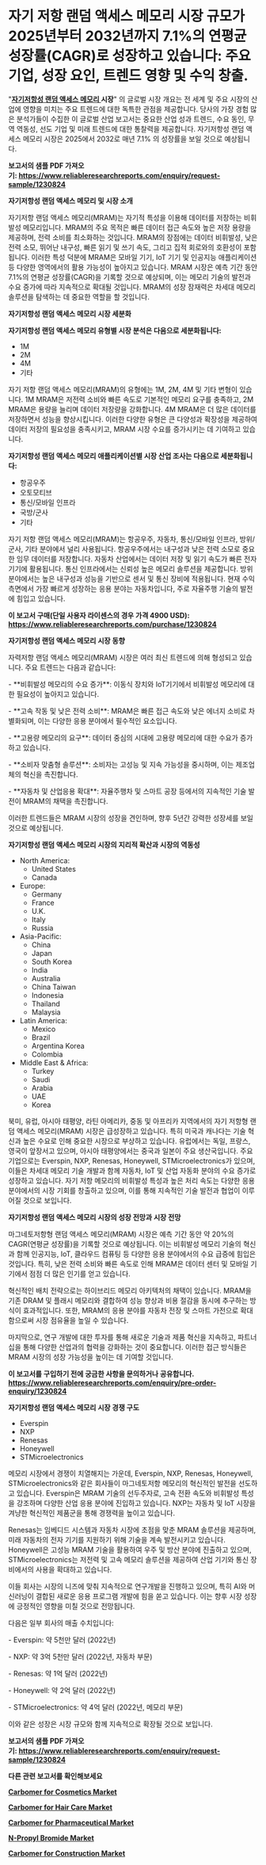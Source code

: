 <p><h1>자기 저항 랜덤 액세스 메모리 시장 규모가 2025년부터 2032년까지 7.1%의 연평균 성장률(CAGR)로 성장하고 있습니다: 주요 기업, 성장 요인, 트렌드 영향 및 수익 창출.</h1></p><p>"<strong><a href="https://www.reliableresearchreports.com/magnetoresistive-random-access-memory-r1230824?utm_campaign=106&utm_medium=7&utm_source=Github&utm_content=ia&utm_term=17012025&utm_id=magnetoresistive-random-access-memory">자기저항성 랜덤 액세스 메모리&nbsp;</a></strong><strong>시장</strong>" 의 글로벌 시장 개요는 전 세계 및 주요 시장의 산업에 영향을 미치는 주요 트렌드에 대한 독특한 관점을 제공합니다. 당사의 가장 경험 많은 분석가들이 수집한 이 글로벌 산업 보고서는 중요한 산업 성과 트렌드, 수요 동인, 무역 역동성, 선도 기업 및 미래 트렌드에 대한 통찰력을 제공합니다. 자기저항성 랜덤 액세스 메모리 시장은 2025에서 2032로 매년 7.1% 의 성장률을 보일 것으로 예상됩니다.&nbsp;</p>
<p><strong>보고서의 샘플 PDF 가져오기:&nbsp;<a href="https://www.reliableresearchreports.com/enquiry/request-sample/1230824?utm_campaign=106&utm_medium=7&utm_source=Github&utm_content=ia&utm_term=17012025&utm_id=magnetoresistive-random-access-memory">https://www.reliableresearchreports.com/enquiry/request-sample/1230824</a></strong></p>
<p><strong>자기저항성 랜덤 액세스 메모리 및 시장 소개</strong></p>
<p><p>자기저항 랜덤 액세스 메모리(MRAM)는 자기적 특성을 이용해 데이터를 저장하는 비휘발성 메모리입니다. MRAM의 주요 목적은 빠른 데이터 접근 속도와 높은 저장 용량을 제공하며, 전력 소비를 최소화하는 것입니다. MRAM의 장점에는 데이터 비휘발성, 낮은 전력 소모, 뛰어난 내구성, 빠른 읽기 및 쓰기 속도, 그리고 집적 회로와의 호환성이 포함됩니다. 이러한 특성 덕분에 MRAM은 모바일 기기, IoT 기기 및 인공지능 애플리케이션 등 다양한 영역에서의 활용 가능성이 높아지고 있습니다. MRAM 시장은 예측 기간 동안 7.1%의 연평균 성장률(CAGR)을 기록할 것으로 예상되며, 이는 메모리 기술의 발전과 수요 증가에 따라 지속적으로 확대될 것입니다. MRAM의 성장 잠재력은 차세대 메모리 솔루션을 탐색하는 데 중요한 역할을 할 것입니다.</p></p>
<p><strong>자기저항성 랜덤 액세스 메모리 시장 세분화</strong></p>
<p><strong>자기저항성 랜덤 액세스 메모리 유형별 시장 분석은 다음으로 세분화됩니다:</strong></p>
<p><ul><li>1M</li><li>2M</li><li>4M</li><li>기타</li></ul></p>
<p><p>자기 저항 랜덤 액세스 메모리(MRAM)의 유형에는 1M, 2M, 4M 및 기타 변형이 있습니다. 1M MRAM은 저전력 소비와 빠른 속도로 기본적인 메모리 요구를 충족하고, 2M MRAM은 용량을 늘리며 데이터 저장량을 강화합니다. 4M MRAM은 더 많은 데이터를 저장하면서 성능을 향상시킵니다. 이러한 다양한 유형은 큰 다양성과 확장성을 제공하여 데이터 저장의 필요성을 충족시키고, MRAM 시장 수요를 증가시키는 데 기여하고 있습니다.</p></p>
<p><strong>자기저항성 랜덤 액세스 메모리 애플리케이션별 시장 산업 조사는 다음으로 세분화됩니다:</strong></p>
<p><ul><li>항공우주</li><li>오토모티브</li><li>통신/모바일 인프라</li><li>국방/군사</li><li>기타</li></ul></p>
<p><p>자기 저항 랜덤 액세스 메모리(MRAM)는 항공우주, 자동차, 통신/모바일 인프라, 방위/군사, 기타 분야에서 널리 사용됩니다. 항공우주에서는 내구성과 낮은 전력 소모로 중요한 임무 데이터를 저장합니다. 자동차 산업에서는 데이터 저장 및 읽기 속도가 빠른 전자 기기에 활용됩니다. 통신 인프라에서는 신뢰성 높은 메모리 솔루션을 제공합니다. 방위 분야에서는 높은 내구성과 성능을 기반으로 센서 및 통신 장비에 적용됩니다. 현재 수익 측면에서 가장 빠르게 성장하는 응용 분야는 자동차입니다, 주로 자율주행 기술의 발전에 힘입고 있습니다.</p></p>
<p><strong>이 보고서 구매(단일 사용자 라이센스의 경우 가격 4900 USD): <a href="https://www.reliableresearchreports.com/purchase/1230824?utm_campaign=106&utm_medium=7&utm_source=Github&utm_content=ia&utm_term=17012025&utm_id=magnetoresistive-random-access-memory">https://www.reliableresearchreports.com/purchase/1230824</a></strong></p>
<p><strong>자기저항성 랜덤 액세스 메모리 시장 동향</strong></p>
<p><p>자력저항 랜덤 액세스 메모리(MRAM) 시장은 여러 최신 트렌드에 의해 형성되고 있습니다. 주요 트렌드는 다음과 같습니다:</p><p>- **비휘발성 메모리의 수요 증가**: 이동식 장치와 IoT기기에서 비휘발성 메모리에 대한 필요성이 높아지고 있습니다.</p><p>- **고속 작동 및 낮은 전력 소비**: MRAM은 빠른 접근 속도와 낮은 에너지 소비로 차별화되며, 이는 다양한 응용 분야에서 필수적인 요소입니다.</p><p>- **고용량 메모리의 요구**: 데이터 중심의 시대에 고용량 메모리에 대한 수요가 증가하고 있습니다.</p><p>- **소비자 맞춤형 솔루션**: 소비자는 고성능 및 지속 가능성을 중시하며, 이는 제조업체의 혁신을 촉진합니다.</p><p>- **자동차 및 산업응용 확대**: 자율주행차 및 스마트 공장 등에서의 지속적인 기술 발전이 MRAM의 채택을 촉진합니다.</p><p>이러한 트렌드들은 MRAM 시장의 성장을 견인하며, 향후 5년간 강력한 성장세를 보일 것으로 예상됩니다.</p></p>
<p><strong>자기저항성 랜덤 액세스 메모리 시장의 지리적 확산과 시장의 역동성</strong></p>
<p><ul>
    <li>
        North America:
        <ul>
            <li>United States</li>
            <li>Canada</li>
        </ul>
    </li>
    <li>
        Europe:
        <ul>
            <li>Germany</li>
            <li>France</li>
            <li>U.K.</li>
            <li>Italy</li>
            <li>Russia</li>
        </ul>
    </li>
    <li>
        Asia-Pacific:
        <ul>
            <li>China</li>
            <li>Japan</li>
            <li>South Korea</li>
            <li>India</li>
            <li>Australia</li>
            <li>China Taiwan</li>
            <li>Indonesia</li>
            <li>Thailand</li>
            <li>Malaysia</li>
        </ul>
    </li>
    <li>
        Latin America:
        <ul>
            <li>Mexico</li>
            <li>Brazil</li>
            <li>Argentina Korea</li>
            <li>Colombia</li>
        </ul>
    </li>
    <li>
        Middle East & Africa:
        <ul>
            <li>Turkey</li>
            <li>Saudi</li>
            <li>Arabia</li>
            <li>UAE</li>
            <li>Korea</li>
        </ul>
    </li>
    </ul></p>
<p><p>북미, 유럽, 아시아 태평양, 라틴 아메리카, 중동 및 아프리카 지역에서의 자기 저항형 랜덤 액세스 메모리(MRAM) 시장은 급성장하고 있습니다. 특히 미국과 캐나다는 기술 혁신과 높은 수요로 인해 중요한 시장으로 부상하고 있습니다. 유럽에서는 독일, 프랑스, 영국이 앞장서고 있으며, 아시아 태평양에서는 중국과 일본이 주요 생산국입니다. 주요 기업으로는 Everspin, NXP, Renesas, Honeywell, STMicroelectronics가 있으며, 이들은 차세대 메모리 기술 개발과 함께 자동차, IoT 및 산업 자동화 분야의 수요 증가로 성장하고 있습니다. 자기 저항 메모리의 비휘발성 특성과 높은 처리 속도는 다양한 응용 분야에서의 시장 기회를 창출하고 있으며, 이를 통해 지속적인 기술 발전과 협업이 이루어질 것으로 보입니다.</p></p>
<p><strong>자기저항성 랜덤 액세스 메모리 시장의 성장 전망과 시장 전망</strong></p>
<p><p>마그네토저항형 랜덤 액세스 메모리(MRAM) 시장은 예측 기간 동안 약 20%의 CAGR(연평균 성장률)을 기록할 것으로 예상됩니다. 이는 비휘발성 메모리 기술의 혁신과 함께 인공지능, IoT, 클라우드 컴퓨팅 등 다양한 응용 분야에서의 수요 급증에 힘입은 것입니다. 특히, 낮은 전력 소비와 빠른 속도로 인해 MRAM은 데이터 센터 및 모바일 기기에서 점점 더 많은 인기를 얻고 있습니다.</p><p>혁신적인 배치 전략으로는 하이브리드 메모리 아키텍처의 채택이 있습니다. MRAM을 기존 DRAM 및 플래시 메모리와 결합하여 성능 향상과 비용 절감을 동시에 추구하는 방식이 효과적입니다. 또한, MRAM의 응용 분야를 자동차 전장 및 스마트 가전으로 확대함으로써 시장 점유율을 높일 수 있습니다. </p><p>마지막으로, 연구 개발에 대한 투자를 통해 새로운 기술과 제품 혁신을 지속하고, 파트너십을 통해 다양한 산업과의 협력을 강화하는 것이 중요합니다. 이러한 접근 방식들은 MRAM 시장의 성장 가능성을 높이는 데 기여할 것입니다.</p></p>
<p><strong>이 보고서를 구입하기 전에 궁금한 사항을 문의하거나 공유합니다. <a href="https://www.reliableresearchreports.com/enquiry/pre-order-enquiry/1230824?utm_campaign=106&utm_medium=7&utm_source=Github&utm_content=ia&utm_term=17012025&utm_id=magnetoresistive-random-access-memory">https://www.reliableresearchreports.com/enquiry/pre-order-enquiry/1230824</a></strong></p>
<p><strong>자기저항성 랜덤 액세스 메모리 시장 경쟁 구도</strong></p>
<p><ul><li>Everspin</li><li>NXP</li><li>Renesas</li><li>Honeywell</li><li>STMicroelectronics</li></ul></p>
<p><p>메모리 시장에서 경쟁이 치열해지는 가운데, Everspin, NXP, Renesas, Honeywell, STMicroelectronics와 같은 회사들이 마그네토저항 메모리의 혁신적인 발전을 선도하고 있습니다. Everspin은 MRAM 기술의 선두주자로, 고속 전환 속도와 비휘발성 특성을 강조하며 다양한 산업 응용 분야에 진입하고 있습니다. NXP는 자동차 및 IoT 시장을 겨냥한 혁신적인 제품군을 통해 경쟁력을 높이고 있습니다.</p><p>Renesas는 임베디드 시스템과 자동차 시장에 초점을 맞춘 MRAM 솔루션을 제공하며, 미래 자동차의 전자 기기를 지원하기 위해 기술을 계속 발전시키고 있습니다. Honeywell은 고성능 MRAM 기술을 활용하여 우주 및 방산 분야에 진출하고 있으며, STMicroelectronics는 저전력 및 고속 메모리 솔루션을 제공하여 산업 기기와 통신 장비에서의 사용을 확대하고 있습니다. </p><p>이들 회사는 시장의 니즈에 맞춰 지속적으로 연구개발을 진행하고 있으며, 특히 AI와 머신러닝이 결합된 새로운 응용 프로그램 개발에 힘을 쏟고 있습니다. 이는 향후 시장 성장에 긍정적인 영향을 미칠 것으로 전망됩니다. </p><p>다음은 일부 회사의 매출 수치입니다:</p><p>- Everspin: 약 5천만 달러 (2022년)</p><p>- NXP: 약 3억 5천만 달러 (2022년, 자동차 부문)</p><p>- Renesas: 약 1억 달러 (2022년)</p><p>- Honeywell: 약 2억 달러 (2022년)</p><p>- STMicroelectronics: 약 4억 달러 (2022년, 메모리 부문) </p><p>이와 같은 성장은 시장 규모와 함께 지속적으로 확장될 것으로 보입니다.</p></p>
<p><strong>보고서의 샘플 PDF 가져오기:&nbsp;<a href="https://www.reliableresearchreports.com/enquiry/request-sample/1230824?utm_campaign=106&utm_medium=7&utm_source=Github&utm_content=ia&utm_term=17012025&utm_id=magnetoresistive-random-access-memory">https://www.reliableresearchreports.com/enquiry/request-sample/1230824</a></strong></p>
<p><strong></strong></p>
<p><strong></strong></p>
<p><strong></strong></p>
<p><strong></strong></p>
<p><strong>다른 관련 보고서를 확인해보세요</strong></p>
<p><strong><p><a href="https://github.com/abbislposival/Market-Research-Report-List-1/blob/main/carbomer-for-cosmetics-market.md?utm_campaign=106&utm_medium=7&utm_source=Github&utm_content=ia&utm_term=17012025&utm_id=magnetoresistive-random-access-memory">Carbomer for Cosmetics Market</a></p><p><a href="https://github.com/ParvinKhatun77/Market-Research-Report-List-1/blob/main/carbomer-for-hair-care-market.md?utm_campaign=106&utm_medium=7&utm_source=Github&utm_content=ia&utm_term=17012025&utm_id=magnetoresistive-random-access-memory">Carbomer for Hair Care Market</a></p><p><a href="https://github.com/nathandecarvalho/Market-Research-Report-List-5/blob/main/carbomer-for-pharmaceutical-market.md?utm_campaign=106&utm_medium=7&utm_source=Github&utm_content=ia&utm_term=17012025&utm_id=magnetoresistive-random-access-memory">Carbomer for Pharmaceutical Market</a></p><p><a href="https://github.com/stephaniwo144/Market-Research-Report-List-1/blob/main/n-propyl-bromide-market.md?utm_campaign=106&utm_medium=7&utm_source=Github&utm_content=ia&utm_term=17012025&utm_id=magnetoresistive-random-access-memory">N-Propyl Bromide Market</a></p><p><a href="https://github.com/DixieGrimes/Market-Research-Report-List-1/blob/main/carbomer-for-construction-market.md?utm_campaign=106&utm_medium=7&utm_source=Github&utm_content=ia&utm_term=17012025&utm_id=magnetoresistive-random-access-memory">Carbomer for Construction Market</a></p></strong></p>
<p></p>